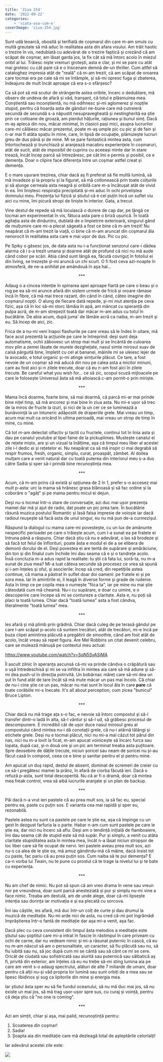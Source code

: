 ```yaml
---
title: 'Ziua 254'
date: '2022-09-22'
categories:
    - 'viata-asa-cum-e'
coverImage: 'ziua-254.jpg'
---
```


Sunt udă leoarcă, obosită și terifiată de coșmarul din care m-am smuls cu multă greutate să mă aduc în realitatea asta din afara visului. Am trăit haotic o trezire în vis, nedublată cu adevărat de o trezire faptică și crezând că am scăpat de coșmar, am lăsat garda jos, la fix cât să mă întorc acolo în miezul oribil al lui. Trăiesc niște vremuri grotești, asta e clar, și mi se pare cu atât mai grotesc cu cât pare că e o înscenare demnă de-un thriller. Cum altfel să cataloghez impresia atât de "reală" că m-am trezit, că am scăpat de oroarea care tocmai era pe cale să mi se întâmple, și să-mi opresc fuga și zbaterea, îndeajuns de mult încât aproape că era s-o sfârșesc?

Ca să pot să mă scutur de strângerile astea oribile, încerc o dedublare, mă observ de undeva de afară și văd, tranșant, că totul e plăsmuirea mea. Conștientă sau inconștientă, nu mă odihnesc și-mi aglomerez și nopțile stupid, pentru că hoarda asta de gânduri ne-bune care mă cutreieră secundă de secundă s-a năpustit nesupravegheată și nestingherită ea știe prin ce cotloane de groază, am pierdut hățurile, rațiunea și bunul simț. Dacă m-aș apleca din nou, măcar minimal, în clasicii pași mici, asupra lucrurilor care-mi călâiesc măcar prezentul, poate m-aș umple pic cu pic și de fain și n-ar mai fi atâta spațiu în mine, care, în lipsă de ocupație, plămuiește lucruri greu de dus până și de mine. Mi se pare fantastică mintea asta, cum întortochează și trunchiază și aranjează macabru experiențele în coșmaruri, atât de sucit, atât de imposibil de cuprins cu aceeași minte dar în stare trează, încât încep parcă să întrezăresc, pe cât îmi e permis și posibil, ce e demența. Doar o clipire face diferența între un coșmar astfel creat și demența.

E o mare ușurare trezirea, chiar dacă aș fi preferat să fie multă lumină, să mă invadeze și la propriu și la figurat, să mă cotlonească prin toate colțurile și să alunge cerneala asta neagră și oribilă care m-a încătușat atât de vivid în ea. Îmi liniștesc respirația precipitată și-mi aduc în ochi priveliștea domnului meu. Prezența lui fizică și știutul că e cel puțin încă un suflet viu aici cu mine, îmi picură stropi de liniște în interior. Gata, a trecut.

Vine destul de repede să mă locuiască o durere de cap dar, pe lângă ce tocmai am experimentat în vis, fătuca asta pare o briză ușurică. În toată agitația asta de dinăuntru, dublată de o împietrire exterioară, singurul gând de mulțumire care mi-a plecat săgeată a fost ce bine că m-am trezit! Nu neapărat că m-am trezit la viață, ci bine că m-am aruncat din coșmarul ăla nenorocit în realitatea asta care e mai ușor de dus. Pic cu pic.

Pe Spiky o găsesc jos, de data asta nu i-a funcționat senzorul care-i dădea alarma că i s-a trezit umana și doarme atât de profund că nici nu mă aude când cobor pe scări. Abia când sunt lângă ea, făcută covriguț în fotoliul ei din living, se trezește și-mi aruncă un chi scurt. O fi fost ceva azi-noapte în atmosferă, de ne-a anihilat pe amândouă în așa hal…

<p style="text-align: center;">***</p>

Adaug o a cincea intenție în spinarea apei aproape fiartă pe care o beau și o rog pe ea să-mi arunce afară din sistem urmele de frică și oroare rămase încă în fibre, că mă mai trece razant, din când în când, câteo imagine din coșmarul nopții. O alung de fiecare dată repede, și-mi mut atenția pe ceva fizic, așa că în loc să-mi storc lămâia în apă, am mâncat cu speranță din pulpa acră, de m-am strepezit toată dar măcar m-am adus cu totul în bucătărie. De abia acum, după juma' de lămâie acră ca naiba, m-am trezit și eu. Să încep de aici, zic.

Frica de a nu-mi veni înapoi flashurile pe care vreau să le îndes în uitare, mă face acut prezentă la acțiunile pe care le întreprind: deși sunt deja automatisme, ochii zăbovesc un strop mai mult și se încântă de culoarea mov plin a zemei lăsate de murele dezghețate, nasul simte mirosul suav de caisă pârguită bine, împletit cu cel al bananei, mâinile mi se uleiesc lejer de la avocado, e totul organic și-mi atinge simțurile plăcut. Ce tare, a fost nevoie de un coșmar să mă aducă din nou pe calea asta a micilor minuni, care au fost aici și-n zilele trecute, doar că eu n-am fost aici în zilele trecute. Be careful what you wish for… ce să zic, scopul scuză mijloacele pe care le folosește Universul ăsta să mă altoiască c-am pornit-o prin miriște.

<p style="text-align: center;">***</p>

Mama încă doarme, foarte bine, să mai doarmă, că parcă mi-ar mai prinde bine nițel timp, să mă ancorez și mai bine în ziua asta. Nu mi-e ușor să trec de la miros de fructe la izuri, și nici de la un cer ce se luminează a bunăvoință la un întuneric adăpostit de draperiile grele. Mai vreau un timp, acum mai mult ca oricând în ultima perioadă, mai vreau un strop de timp în mine, cu mine.

Că tot m-am delectat olfactiv și tactil cu fructele, continui tot în linia asta și dau pe canalul youtube al tipei faine de la pickuplimes. Mustește canalul ei de rețete mișto, are și un vizual la înălțime, așa că timpul meu liber al acestei zile i-l dedic ei și rețetelor ei. Nu neapărat ca să mă inspir ci mai degrabă să respir frumos, fresh, organic, simplu, curat, proaspăt, zâmbet. Al doilea mulțam care a venit natural dar cu toată puterea din interiorul meu s-a dus către Sadia și sper să-i prindă bine recunoștința mea.

<p style="text-align: center;">***</p>

Acum, că m-am prins că există și opțiunea de 2 în 1, prefer s-o accesez mai mult p-asta: urc la mama să hrănesc grasa blănoasă și să fac ordine și la coborâre o "agăț" și pe mama pentru micul ei dejun.

Deși nu-s tocmai într-o stare de conversație, azi duc mai ușor prezența mamei dar mă și ajut de radio, dat poate un pic prea tare. În bucătărie răsună muzica postului Romantic și lasă falsa impresie de voioșie iar dacă radioul reușește să facă asta de unul singur, eu nu mă pun de-a curmezișul.

Răspund la dialogul cu mama care-mi povestește, cu un lux de amănunte nespecific perioadei pe care o trăiește acum, cum l-a sunat ea pe fratele ei întruna până a răspuns. Chiar dacă știu că nu e adevărat, o las să brodeze și să facă tot felul de înflorituri, poate ăsta e modul ei de a se elibera de demonii dorului de el. Deși povestea ei are tentă de supărare și amărăciune, din ton și din finalul cum închide îmi dau seama că e și o tandrețe acolo. Însă concluzia m-a adus rapid la realitate: tu știi că fata lui, soră-ta, nu m-a sunat de ziua mea? Mi-a luat câteva secunde să procesez ce vrea să spună și i-am înțeles și oful, și asocierile: încep să cred, din repetițiile astea continue, că mama a păstrat în suflet doar doi oameni: pe fratele ei și pe sora mea. Iar în amintirile ei, îi leagă în diverse forme și grade de rudenie. Asta în timp ce pe copila mea o numește "fiica ta", iar pe mine nu mai știe câteodată cum mă cheamă. Nu-i cu supărare, e doar cu uimire, e o descoperire care începe să mi se contureze a claritate. Asta e, nu poți să placi la toată lumea. Chiar dacă "toată lumea" asta a fost cândva, literalmente "toată lumea" mea.

<p style="text-align: center;">***</p>

Ies afară și mă plimb prin grădină. Chiar dacă culeg de pe terasă gândul pe care l-am scăpat p-acolo că suntem trecători, atât de trecători, mi-e încă pe buza clipei amintirea plăcută a pregătirii de smoothie, când am fost atât de acolo, încât vreau să repet figura. Are Mel Robbins un citat devenit celebru, care se mulează mănușă pe contextul meu actual:

https://www.youtube.com/watch?v=SqN5SvASjMA

Îl ascult zilnic în speranța ascunsă că-mi va prinde cândva o crăpătură sau o ușă întredeschisă și mi se va infiltra în mintea aia care să mă adune și să-mi dea push-ul în direcția potrivită. Un bobârnac măreț care să-mi dea un șut în fund atât de tare încât să mă mute măcar un pas mai încolo. Că chiar de nu-i cine știe ce un pas, măcar nu mai sunt în locul ăla în care **pare** că toate corăbiile mi-s înecate. It's all about perception, cum zicea "bunicul" Bruce Lipton.

<p style="text-align: center;">***</p>

Chiar dacă nu mă trage ața s-o fac, e nevoie să întorc compostul și să-l transfer dintr-o ladă în alta, să-l vântur și să-l ud, să grăbesc procesul de descompunere. E incredibil cât de ușor duce nasul mirosul greu al compostului când mintea nu-i dă conotații grele, că nu-i atârnă tălăngi și etichete grele. Deși nu e tocmai plăcut, nici nu mi-a mai căzut tot părul din nas, nici nu m-a lovit la ficat, m-am apucat voinicește să încarc furca sau lopata, după caz, și-n două ore și un pic am terminat treaba asta puțitoare. Spre deosebire de dățile trecute, niciun șoricel sau neam de șoricei nu și-au făcut casă în compost, ceea ce e bine și sanitar pentru el și pentru mine.

Am apucat un duș rapid, destul de absent, dominat de scremeri de creier cu ce să-i pregătesc mamei la prânz, în afară de ciorba făcută ieri. Dacă o refuză p-asta, sunt total descoperită. Nu că ar fi o dramă, doar că mintea mea freak control, vrea să aibă lucrurile aranjate și un plan de backup.

<p style="text-align: center;">***</p>

Păi dacă n-a vrut ieri pastele că au prea mult sos, ia să fac eu, special pentru ea, paste cu puțin sos. E varianta cea mai rapidă și sper eu, rezonabilă.

Pastele astea nu sunt ca pastele pe care le știe ea, așa că împinge cu un gest în dezgust farfuria la o parte. Habar n-am cum sunt pastele pe care le știe ea, dar nici nu încerc să aflu. Deși am o tendință inițială de flamboaiere, îmi dau seama cât de stupid este să mă supăr. Pur și simplu, a venit cu atâta claritate stupiditatea asta în mintea mea, încât n-a lăsat niciun stropșor de loc liber care să fie ocupat de nervi. Ieri pastele aveau prea mult sos, azi nu-s ca alea de le știe ea, mă amuz gândindu-mă că mâine, dacă insist tot cu paste, fac pariu că au prea puțin sos. Cum naiba să te pui demența? E ca-n vorba lui Twain, nu te pune cu prostul că te trage la nivelul lui și te bate cu experiența.

<p style="text-align: center;">***</p>

Nu am chef de nimic. Nu pot să spun că am vreo drama în vene sau vreun nor pe vreundeva, doar sunt parcă anesteziată și pur și simplu nu-mi vine a face nimic. Treaba am destulă, am de unde alege, doar că-mi lipsește intenția sau dorința iar motivația e și ea plecată cu sorcova.

Îmi iau căștile, ies afară, mă duc într-un colț de curte și dau drumul la muzică de meditație. Nu-mi arde nici de asta, nu cred că-mi pot îngrămădi împrăștierea într-o fantă de meditație dar așa mi-a venit, așa fac.

Dacă plec cu ceva consistent din timpul ăsta melodios a meditație este știutul sau șoptitul care mi-a intrat în fascie în răstimpul în care priveam cu ochi de carne, dar nu vedeam nimic și mi-a răsunat puternic în cască, că eu nu m-am născut să am o personalitate, un caracter, să fiu plăcută sau nu, să fiu iubită sau nu, să joc după cum mi se cântă sau să cânt ce mi se cere. Oricât de ciudată sau sofistricată sau aiurită sau puternică sau sălbatică aș fi, privită din exterior, am înțeles că eu nu trebe să-mi sting lumina aia pe care am venit s-o adaug spectrului, alături de alte 7 miliarde de umani, doar pentru că alții nu-și văd propria lor lumină sau sunt orbiți de a mea sau se lipesc libidinos și sug ca lipitorile din mine și energia mea.

Iar știutul ăsta sper eu să fie fundul oceanului, să nu mă duc mai jos, să nu existe un mai jos, să mă trag ușor-ușor spre sus, cu curaj și voință, pentru că deja știu că "no one is coming".

<p style="text-align: center;">***</p>

Azi am simțit, chiar și așa, mai palid, recunoștință pentru:

1. Scoaterea din coșmar!
2. Sadia!
3. Șoapta aia din meditație care mă dezleagă total de așteptările celorlalți!

Iar adevărul acestei zile este:

![](images/intr-o-zi.jpeg)
